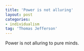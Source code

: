 ```yaml
---
title: 'Power is not alluring'
layout: post
categories:
- individualism
tag: 'Thomas Jefferson'
---
```


Power is not alluring to pure minds.
